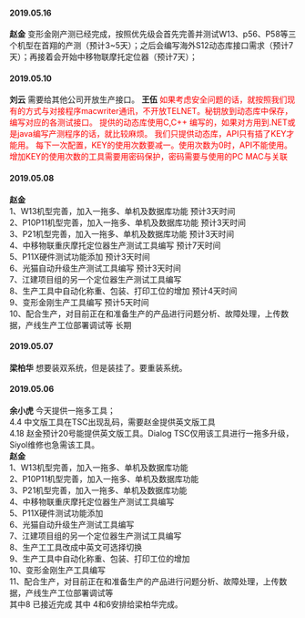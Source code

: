 

#### 2019.05.16
**赵金** 变形金刚产测已经完成，按照优先级会首先完善并测试W13、p56、P58等三个机型在首翔的产测（预计3~5天）；之后会编写海外S12动态库接口需求（预计7天）；再接着会开始中移物联摩托定位器（预计7天）；
#### 2019.05.10
**刘云** 需要给其他公司开放生产接口。
**王伍** <font color=red>如果考虑安全问题的话，就按照我们现有的方式与对接程序macwriter通讯，不开放TELNET。秘钥放到动态库中保存，编写对应的各测试接口。
提供的动态库使用C,C++ 编写的，如果对方用到.NET或是java编写产测程序的话，就比较麻烦。
我们只提供动态库，API只有插了KEY才能用。
每下一次配置，KEY的使用次数要减一。使用次数为0时，API不能使用。
增加KEY的使用次数的工具需要用密码保护，密码需要与使用的PC MAC与关联</font>
#### 2019.05.08
**赵金**  
1、W13机型完善，加入一拖多、单机及数据库功能                                                                                          预计3天时间  
2、P10P11机型完善，加入一拖多、单机及数据库功能                                                                                     预计3天时间  
3、P21机型完善，加入一拖多、单机及数据库功能                                                                                           预计3天时间  
4、中移物联重庆摩托定位器生产测试工具编写                                                                                                 预计7天时间  
5、P11X硬件测试功能添加                                                                                                                              预计3天时间  
6、光猫自动升级生产测试工具编写                                                                                                                  预计3天时间  
7、江建项目组的另一个定位器生产测试工具编写  
8、生产工具中自动化称重、包装、打印工位的增加                                                                                           预计4天时间  
9、变形金刚生产工具编写                                                                                                                                预计5天时间  
10、配合生产，对目前正在和准备生产的产品进行问题分析、故障处理，上传数据，产线生产工位部署调试等         长期
#### 2019.05.07
**梁柏华** 想要装双系统，但是装挂了。要重装系统。
#### 2019.05.06
**余小虎**  今天提供一拖多工具；  
4.4 中文版工具在TSC出现乱码，需要赵金提供英文版工具  
4.18 赵金预计20号能提供英文版工具。Dialog TSC仅用该工具进行一拖多升级，Siyol维修也急需该工具。  
**赵金**  
1、W13机型完善，加入一拖多、单机及数据库功能  
2、P10P11机型完善，加入一拖多、单机及数据库功能  
3、P21机型完善，加入一拖多、单机及数据库功能  
4、中移物联重庆摩托定位器生产测试工具编写  
5、P11X硬件测试功能添加  
6、光猫自动升级生产测试工具编写  
7、江建项目组的另一个定位器生产测试工具编写  
8、生产工工具改成中英文可选择切换  
9、生产工具中自动化称重、包装、打印工位的增加  
10、变形金刚生产工具编写  
11、配合生产，对目前正在和准备生产的产品进行问题分析、故障处理，上传数据，产线生产工位部署调试等  
其中8 已接近完成
其中 4和6安排给梁柏华完成。

